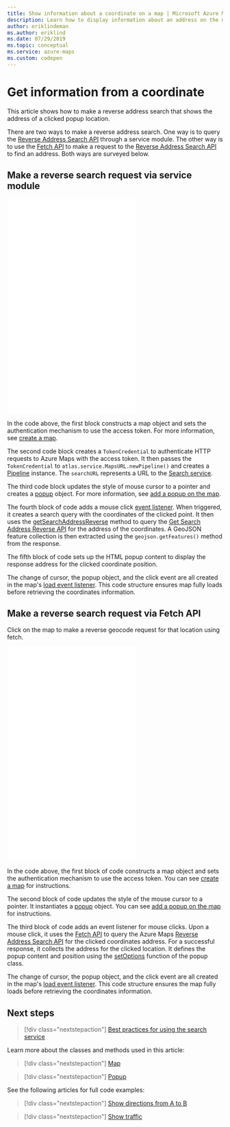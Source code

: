 ```yaml
---
title: Show information about a coordinate on a map | Microsoft Azure Maps
description: Learn how to display information about an address on the map when a user selects a coordinate.
author: eriklindeman
ms.author: eriklind
ms.date: 07/29/2019
ms.topic: conceptual
ms.service: azure-maps
ms.custom: codepen
---
```


# Get information from a coordinate

This article shows how to make a reverse address search that shows the address of a clicked popup location.

There are two ways to make a reverse address search. One way is to query the [Reverse Address Search API] through a service module. The other way is to use the [Fetch API] to make a request to the [Reverse Address Search API] to find an address. Both ways are surveyed below.

## Make a reverse search request via service module

<iframe height='500' scrolling='no' title='Get information from a coordinate (Service Module)' src='//codepen.io/azuremaps/embed/ejEYMZ/?height=265&theme-id=0&default-tab=js,result&embed-version=2&editable=true' frameborder='no' loading="lazy" allowtransparency='true' allowfullscreen='true'>See the Pen <a href='https://codepen.io/azuremaps/pen/ejEYMZ/'>Get information from a coordinate (Service Module)</a> by Azure Maps (<a href='https://codepen.io/azuremaps'>@azuremaps</a>) on <a href='https://codepen.io'>CodePen</a>.
</iframe>

In the code above, the first block constructs a map object and sets the authentication mechanism to use the access token. For more information, see [create a map].

The second code block creates a `TokenCredential` to authenticate HTTP requests to Azure Maps with the access token. It then passes the `TokenCredential` to `atlas.service.MapsURL.newPipeline()` and creates a [Pipeline] instance. The `searchURL` represents a URL to the [Search service].

The third code block updates the style of mouse cursor to a pointer and creates a [popup] object. For more information, see [add a popup on the map].

The fourth block of code adds a mouse click [event listener]. When triggered, it creates a search query with the coordinates of the clicked point. It then uses the [getSearchAddressReverse] method to query the [Get Search Address Reverse API] for the address of the coordinates. A GeoJSON feature collection is then extracted using the `geojson.getFeatures()` method from the response.

The fifth block of code sets up the HTML popup content to display the response address for the clicked coordinate position.

The change of cursor, the popup object, and the click event are all created in the map's [load event listener]. This code structure ensures map fully loads before retrieving the coordinates information.

## Make a reverse search request via Fetch API

Click on the map to make a reverse geocode request for that location using fetch.

<iframe height='500' scrolling='no' title='Get information from a coordinate' src='//codepen.io/azuremaps/embed/ddXzoB/?height=516&theme-id=0&default-tab=js,result&embed-version=2&editable=true' frameborder='no' loading="lazy" allowtransparency='true' allowfullscreen='true'>See the Pen <a href='https://codepen.io/azuremaps/pen/ddXzoB/'>Get information from a coordinate</a> by Azure Maps (<a href='https://codepen.io/azuremaps'>@azuremaps</a>) on <a href='https://codepen.io'>CodePen</a>.
</iframe>

In the code above, the first block of code constructs a map object and sets the authentication mechanism to use the access token. You can see [create a map] for instructions.

The second block of code updates the style of the mouse cursor to a pointer. It instantiates a [popup](/javascript/api/azure-maps-control/atlas.popup#open) object. You can see [add a popup on the map] for instructions.

The third block of code adds an event listener for mouse clicks. Upon a mouse click, it uses the [Fetch API] to query the Azure Maps [Reverse Address Search API] for the clicked coordinates address. For a successful response, it collects the address for the clicked location. It defines the popup content and position using the [setOptions] function of the popup class.

The change of cursor, the popup object, and the click event are all created in the map's [load event listener]. This code structure ensures the map fully loads before retrieving the coordinates information.

## Next steps

> [!div class="nextstepaction"]
> [Best practices for using the search service](how-to-use-best-practices-for-search.md)

Learn more about the classes and methods used in this article:

> [!div class="nextstepaction"]
> [Map](/javascript/api/azure-maps-control/atlas.map)

> [!div class="nextstepaction"]
> [Popup](/javascript/api/azure-maps-control/atlas.popup)

See the following articles for full code examples:

> [!div class="nextstepaction"]
> [Show directions from A to B](./map-route.md)

> [!div class="nextstepaction"]
> [Show traffic](./map-show-traffic.md)

[Reverse Address Search API]: /rest/api/maps/search/getsearchaddressreverse
[Fetch API]: https://fetch.spec.whatwg.org/
[create a map]: map-create.md
[Search service]: /rest/api/maps/search
[Pipeline]: /javascript/api/azure-maps-rest/atlas.service.pipeline
[popup]: /javascript/api/azure-maps-control/atlas.popup#open
[add a popup on the map]: map-add-popup.md
[event listener]: /javascript/api/azure-maps-control/atlas.map#events
[getSearchAddressReverse]: /javascript/api/azure-maps-rest/atlas.service.searchurl#searchaddressreverse-aborter--geojson-position--searchaddressreverseoptions-
[Get Search Address Reverse API]: /rest/api/maps/search/getsearchaddressreverse
[load event listener]: /javascript/api/azure-maps-control/atlas.map#events
[setOptions]: /javascript/api/azure-maps-control/atlas.popup#setoptions-popupoptions-
